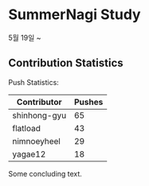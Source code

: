 # SummerNagi Study

5월 19일 ~ 

## Contribution Statistics

Push Statistics:

| Contributor | Pushes |
| ----------- | ------ |
| shinhong-gyu | 65 |
| flatload | 43 |
| nimnoeyheel | 29 |
| yagae12 | 18 |

Some concluding text.
